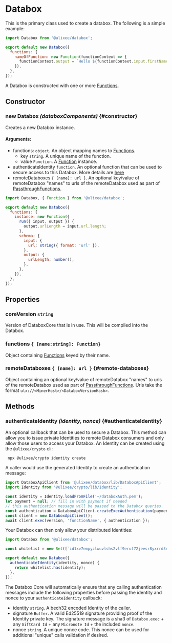 # Databox

This is the primary class used to create a databox. The following is a simple example:

```js
import Databox from '@ulixee/databox';

export default new Databox({
  functions: {
    nameOfFunction: new Function(functionContext => {
      functionContext.output = `Hello ${functionContext.input.firstName}`;
    }),
  },
});
```

A Databox is constructed with one or more [Functions](./function.md).

## Constructor

### new Databox _(databoxComponents)_ {#constructor}

Creates a new Databox instance.

#### **Arguments**:

- functions: `object`. An object mapping names to [Functions](./function.md).
  - key `string`. A unique name of the function.
  - value `Function`. A [Function](./function.md) instance.
- authenticateIdentity `function`. An optional function that can be used to secure access to this Databox. More details are [here](#authenticateIdentity)
- remoteDataboxes `{ [name]: url }`. An optional key/value of remoteDatabox "names" to urls of the remoteDatabox used as part of [PassthroughFunctions](./passthrough-function.md).

```js
import Databox, { Function } from '@ulixee/databox';

export default new Databox({
  functions: {
    instance: new Function({
      run({ input, output }) {
        output.urlLength = input.url.length;
      },
      schema: {
        input: {
          url: string({ format: 'url' }),
        },
        output: {
          urlLength: number(),
        },
      },
    }),
  },
});
```

## Properties

### coreVersion `string`

Version of DataboxCore that is in use. This will be compiled into the Databox.

### functions `{ [name:string]: Function}`

Object containing [Functions](./function.md) keyed by their name.

### remoteDataboxes `{ [name]: url }` {#remote-databoxes}

Object containing an optional key/value of remoteDatabox "names" to urls of the remoteDatabox used as part of [PassthroughFunctions](./passthrough-function.md). Urls take the format `ulx://<MinerHost>/<DataboxVersionHash>`.

## Methods

### authenticateIdentity _(identity, nonce)_ {#authenticateIdentity}

An optional callback that can be used to secure a Databox. This method can allow you to issue private Identities to remote Databox consumers and only allow those users to access your Databox. An Identity can be created using the `@ulixee/crypto` cli:

```bash
 npx @ulixee/crypto identity create
```

A caller would use the generated Identity to create an authentication message:

```js
import DataboxApiClient from '@ulixee/databox/lib/DataboxApiClient';
import Identity from '@ulixee/crypto/lib/Identity';

const identity = Identity.loadFromFile('~/databoxAuth.pem');
let payment = null; // fill in with payment if needed
// this authentication message will be passed to the Databox queries.
const authentication = DataboxApiClient.createExecAuthentication(payment, identity);
const client = new DataboxApiClient();
await client.exec(version, 'functionName', { authentication });
```

Your Databox can then only allow your distributed Identities:

```js
import Databox from '@ulixee/databox';

const whitelist = new Set([`id1xv7empyzlwuvlshs2vlf9eruf72jeesr8yxrrd3esusj75qsr6jqj6dv3p`]);

export default new Databox({
  authenticateIdentity(identity, nonce) {
    return whitelist.has(identity);
  },
});
```

The Databox Core will automatically ensure that any calling authentication messages include the following properties before passing the identity and nonce to your `authenticateIdentity` callback:

- identity `string`. A bech32 encoded Identity of the caller.
- signature `Buffer`. A valid Ed25519 signature providing proof of the Identity private key. The signature message is a sha3 of `Databox.exec` + any `GiftCard Id` + any `Micronote Id` + the included `nonce`.
- nonce `string`. A unique nonce code. This nonce can be used for additional "unique" calls validation if desired.
